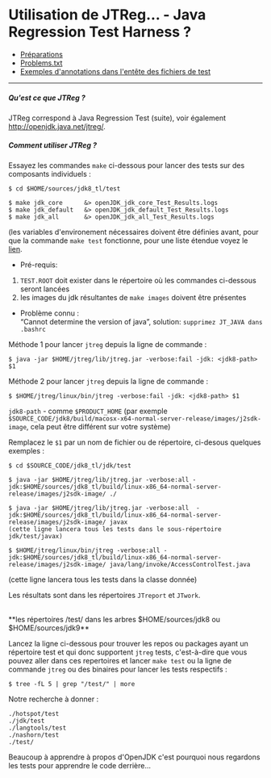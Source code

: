 # Utilisation de JTReg… - Java Regression Test Harness ?
 * [Préparations](intermediate-steps/preparations.md)
 * [Problems.txt](problems.txt.md)
 * [Exemples d'annotations dans l'entête des fichiers de test](test-annotations.md)
---
##### Qu'est ce que JTReg ?

JTReg correspond à Java Regression Test (suite), voir également http://openjdk.java.net/jtreg/.

##### Comment utiliser JTReg ?
Essayez les commandes ```make``` ci-dessous pour lancer des tests sur des composants individuels :
```
$ cd $HOME/sources/jdk8_tl/test
 
$ make jdk_core      &> openJDK_jdk_core_Test_Results.logs
$ make jdk_default   &> openJDK_jdk_default_Test_Results.logs 
$ make jdk_all       &> openJDK_jdk_all_Test_Results.logs
```

(les variables d'environement nécessaires doivent être définies avant, pour que la commande ```make test``` fonctionne, pour une liste étendue voyez le [lien](https://java.net/projects/adoptopenjdk/pages/InstallJtreg#Running_tests_via_the_CLI).

* Pré-requis:<br/>
1) ```TEST.ROOT``` doit exister dans le répertoire où les commandes ci-dessous seront lancées<br/>
2) les images du jdk résultantes de ```make images``` doivent être présentes<br/>

* Problème connu : <br/>
“Cannot determine the version of java”, solution: ```supprimez JT_JAVA dans .bashrc```

Méthode 1 pour lancer ```jtreg``` depuis la ligne de commande :
```
$ java -jar $HOME/jtreg/lib/jtreg.jar -verbose:fail -jdk: <jdk8-path> $1
```

Méthode 2 pour lancer ```jtreg``` depuis la ligne de commande :
```
$ $HOME/jtreg/linux/bin/jtreg -verbose:fail -jdk: <jdk8-path> $1
```

```jdk8-path``` - comme ```$PRODUCT_HOME```  (par exemple ```$SOURCE_CODE/jdk8/build/macosx-x64-normal-server-release/images/j2sdk-image```, cela peut être différent sur votre système)

Remplacez le ```$1``` par un nom de fichier ou de répertoire, ci-desous quelques exemples :

```
$ cd $SOURCE_CODE/jdk8_tl/jdk/test

$ java -jar $HOME/jtreg/lib/jtreg.jar -verbose:all -jdk:$HOME/sources/jdk8_tl/build/linux-x86_64-normal-server-release/images/j2sdk-image/ ./ 

$ java -jar $HOME/jtreg/lib/jtreg.jar -verbose:all  -jdk:$HOME/sources/jdk8_tl/build/linux-x86_64-normal-server-release/images/j2sdk-image/ javax
(cette ligne lancera tous les tests dans le sous-répertoire jdk/test/javax)

$ $HOME/jtreg/linux/bin/jtreg -verbose:all -jdk:$HOME/sources/jdk8_tl/build/linux-x86_64-normal-server-release/images/j2sdk-image/ java/lang/invoke/AccessControlTest.java
```
(cette ligne lancera tous les tests dans la classe donnée)

Les résultats sont dans les répertoires ```JTreport``` et ```JTwork```.

<br/>
**les répertoires /test/ dans les arbres $HOME/sources/jdk8 ou $HOME/sources/jdk9**

Lancez la ligne ci-dessous pour trouver les repos ou packages ayant un répertoire test et qui donc supportent ```jtreg``` tests, c'est-à-dire que vous pouvez aller dans ces repertoires et lancer ```make test``` ou la ligne de commande ```jtreg``` ou des binaires pour lancer les tests respectifs :

```
$ tree -fL 5 | grep "/test/" | more
```

Notre recherche à donner :
```
./hotspot/test
./jdk/test
./langtools/test
./nashorn/test
./test/
```

Beaucoup à apprendre à propos d'OpenJDK c'est pourquoi nous regardons les tests pour apprendre le code derrière...
